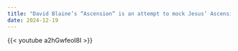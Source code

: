 ```yaml
---
title: "David Blaine’s “Ascension” is an attempt to mock Jesus’ Ascension"
date: 2024-12-19
---
```


{{< youtube a2hGwfeoI8I >}}
